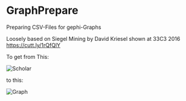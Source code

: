 # GraphPrepare
Preparing CSV-Files for gephi-Graphs

Loosely based on Siegel Mining by David Kriesel shown at 33C3 2016
https://cutt.ly/1rQfQlY

To get from This:

![Scholar](https://github.com/dohrn/GraphPrepare/image.png)

to this:

![Graph](https://github.com/dohrn/GraphPrepare/ML_Graph.png)
